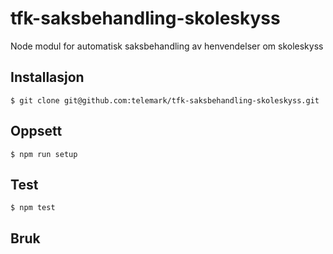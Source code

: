 # tfk-saksbehandling-skoleskyss
Node modul for automatisk saksbehandling av henvendelser om skoleskyss

## Installasjon
```
$ git clone git@github.com:telemark/tfk-saksbehandling-skoleskyss.git
```

## Oppsett
```
$ npm run setup
```

## Test
```
$ npm test
```

## Bruk

